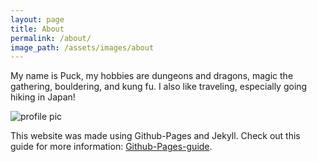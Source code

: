 ```yaml
---
layout: page
title: About
permalink: /about/
image_path: /assets/images/about
---
```


My name is Puck, my hobbies are dungeons and dragons, magic the gathering, bouldering, and kung fu. I also like traveling, especially going hiking in Japan!

<img src="{{ page.image_path }}/profile_pic.jpg" alt="profile pic">

This website was made using Github-Pages and Jekyll. Check out this guide for more information: [Github-Pages-guide](https://docs.github.com/en/pages/setting-up-a-github-pages-site-with-jekyll).

